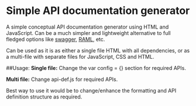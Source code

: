 # Simple API documentation generator

A simple conceptual API documentation generator using HTML and JavaScript. Can be a much simpler and lightweight alternative to full fledged options like [swagger](http://swagger.io/), [RAML](http://raml.org/), etc.

Can be used as it is as either a single file HTML with all dependencies, or as a multi-file with separate files for JavaScript, CSS and HTML.

##Usage:
**Single file:** Change the var config = {} section for required APIs.

**Multi file:** Change api-def.js for required APIs.

Best way to use it would be to change/enhance the formatting and API definition structure as required.